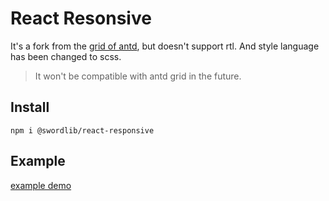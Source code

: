 # React Resonsive

It's a fork from the [grid of antd](https://ant.design/components/grid), but doesn't support rtl. And style language has been changed to scss.

> It won't be compatible with antd grid in the future.


## Install

```shell
npm i @swordlib/react-responsive
```

## Example

[example demo](https://swordlib.github.io/react-responsive)